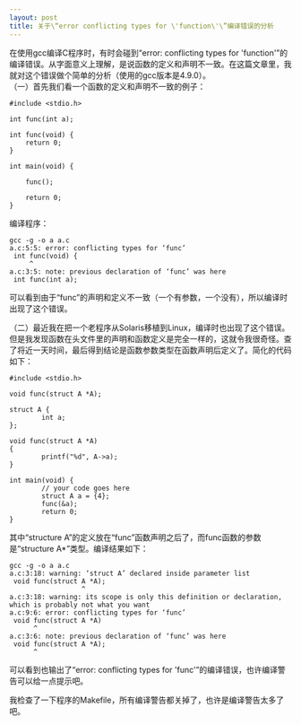 ```yaml
---
layout: post
title: 关于\“error conflicting types for \'function\'\”编译错误的分析
---
```

在使用gcc编译C程序时，有时会碰到“error: conflicting types for 'function'”的编译错误。从字面意义上理解，是说函数的定义和声明不一致。在这篇文章里，我就对这个错误做个简单的分析（使用的gcc版本是4.9.0）。  
（一）首先我们看一个函数的定义和声明不一致的例子：  

    #include <stdio.h>
     
    int func(int a);
     
    int func(void) {
    	return 0;
    }
     
    int main(void) {
     
    	func();
     
    	return 0;
    }
    
编译程序：  

    gcc -g -o a a.c
    a.c:5:5: error: conflicting types for ‘func’
     int func(void) {
         ^
    a.c:3:5: note: previous declaration of ‘func’ was here
     int func(int a);

可以看到由于“func”的声明和定义不一致（一个有参数，一个没有），所以编译时出现了这个错误。  

（二）最近我在把一个老程序从Solaris移植到Linux，编译时也出现了这个错误。但是我发现函数在头文件里的声明和函数定义是完全一样的，这就令我很奇怪。查了将近一天时间，最后得到结论是函数参数类型在函数声明后定义了。简化的代码如下： 

    #include <stdio.h>
    
    void func(struct A *A);
    
    struct A {
            int a;
    };
    
    void func(struct A *A)
    {
            printf("%d", A->a);
    }
    
    int main(void) {
            // your code goes here
            struct A a = {4};
            func(&a);
            return 0;
    }

其中“structure A”的定义放在“func”函数声明之后了，而func函数的参数是“structure A*”类型。编译结果如下：  

    gcc -g -o a a.c
    a.c:3:18: warning: ‘struct A’ declared inside parameter list
     void func(struct A *A);
                      ^
    a.c:3:18: warning: its scope is only this definition or declaration, which is probably not what you want
    a.c:9:6: error: conflicting types for ‘func’
     void func(struct A *A)
          ^
    a.c:3:6: note: previous declaration of ‘func’ was here
     void func(struct A *A);
          ^

可以看到也输出了“error: conflicting types for 'func'”的编译错误，也许编译警告可以给一点提示吧。  

我检查了一下程序的Makefile，所有编译警告都关掉了，也许是编译警告太多了吧。